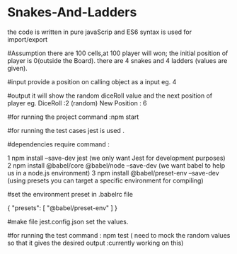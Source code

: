 # Snakes-And-Ladders

the code is written in pure javaScrip and ES6 syntax is used for import/export

#Assumption 
there are 100 cells,at 100 player will won;
the initial position of player is 0(outside the Board).
there are 4 snakes and 4 ladders (values are given).

#input 
provide a position on calling object as a input
eg. 4

#output
it will show the random diceRoll value and the next position of player
eg. DiceRoll :2 (random)
    New Position : 6
    
    
  #for running the project
   command    :npm start
   
 #for running the test cases jest is used .

#dependencies require
  command :
  
  1  npm install –save-dev jest
    (we only want Jest for development purposes)
  2  npm install @babel/core @babel/node –save-dev
    (we want babel to help us in a node.js environment)
  3  npm install @babel/preset-env –save-dev
    (using presets you can target a specific environment for compiling)

  #set the environment preset in .babelrc file

{
    "presets": [
        "@babel/preset-env"
    ]
}

#make file jest.config.json set the values.

#for running the test 
  command : npm test  (
   need to mock the random values so that it gives the desired output :currently working on this)



 
